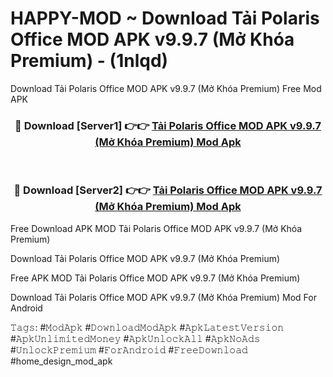 # HAPPY-MOD ~ Download Tải Polaris Office MOD APK v9.9.7 (Mở Khóa Premium) - (1nlqd)
Download Tải Polaris Office MOD APK v9.9.7 (Mở Khóa Premium) Free Mod APK

<div align="center">
<h3>🔴 Download [Server1] 👉👉 <a href="https://apk-comot.site?title=Tải_Polaris_Office_MOD_APK_v9.9.7_(Mở_Khóa_Premium)">Tải Polaris Office MOD APK v9.9.7 (Mở Khóa Premium) Mod Apk</a></h3><br>

<h3>🔴 Download [Server2] 👉👉 <a href="https://apk-comot.site?title=Tải_Polaris_Office_MOD_APK_v9.9.7_(Mở_Khóa_Premium)">Tải Polaris Office MOD APK v9.9.7 (Mở Khóa Premium) Mod Apk</a></h3>
</div>


Free Download APK MOD Tải Polaris Office MOD APK v9.9.7 (Mở Khóa Premium)

Download Tải Polaris Office MOD APK v9.9.7 (Mở Khóa Premium) 

Free APK MOD Tải Polaris Office MOD APK v9.9.7 (Mở Khóa Premium) 

Download Tải Polaris Office MOD APK v9.9.7 (Mở Khóa Premium) Mod For Android

𝚃𝚊𝚐𝚜: #𝙼𝚘𝚍𝙰𝚙𝚔 #𝙳𝚘𝚠𝚗𝚕𝚘𝚊𝚍𝙼𝚘𝚍𝙰𝚙𝚔 #𝙰𝚙𝚔𝙻𝚊𝚝𝚎𝚜𝚝𝚅𝚎𝚛𝚜𝚒𝚘𝚗 #𝙰𝚙𝚔𝚄𝚗𝚕𝚒𝚖𝚒𝚝𝚎𝚍𝙼𝚘𝚗𝚎𝚢 #𝙰𝚙𝚔𝚄𝚗𝚕𝚘𝚌𝚔𝙰𝚕𝚕 #𝙰𝚙𝚔𝙽𝚘𝙰𝚍𝚜 #𝚄𝚗𝚕𝚘𝚌𝚔𝙿𝚛𝚎𝚖𝚒𝚞𝚖 #𝙵𝚘𝚛𝙰𝚗𝚍𝚛𝚘𝚒𝚍 #𝙵𝚛𝚎𝚎𝙳𝚘𝚠𝚗𝚕𝚘𝚊𝚍 #home_design_mod_apk